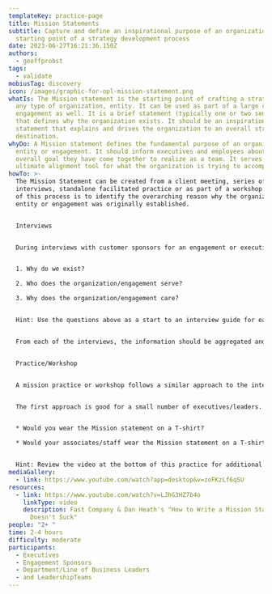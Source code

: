 ```yaml
---
templateKey: practice-page
title: Mission Statements
subtitle: Capture and define an inspirational purpose of an organization as the
  starting point of a strategy development process
date: 2023-06-27T16:21:36.150Z
authors:
  - geoffprobst
tags:
  - validate
mobiusTag: discovery
icon: /images/graphic-for-opl-mission-statement.png
whatIs: The Mission statement is the starting point of crafting a strategy for
  any type of organization, entity. It can be used as part of a large customer
  engagement as well. It is a brief statement (typically one or two sentences)
  that defines why the organization exists. It should be an inspirational, clear
  statement that explains and drives the organization to an overall strategic
  destination.
whyDo: A Mission statement defines the fundamental purpose of an organization,
  entity or engagement. It should inform executives and employees about the
  overall goal they have come together to realize as a team. It serves as the
  ultimate alignment tool for what the organization is trying to accomplish.
howTo: >-
  The Mission Statement can be created from a client meeting, series of
  interviews, standalone facilitated practice or as part of a workshop. The goal
  of this process is to identify the overarching reason why the organization,
  entity or engagement was originally established.


  Interviews


  During interviews with customer sponsors for an engagement or executives of an entity, the interviewer should focus on main concepts in crafting a Mission statement. Those concepts are address via the questions listed below:


  1. Why do we exist?

  2. Who does the organization/engagement serve?

  3. Why does the organization/engagement care?


  H﻿int: Use the questions above as a start to an interview guide for each executive. Make sure the interviewer asks the same questions to get consistent results. Varying the questions makes it difficult to find patterns in the results.


  From each of the interviews, the information should be aggregated and synthesized into one or two sentences to be reviewed with sponsors or executives. Depending on the number of sponsors or executives, the review could be handled via email or a short meeting. If there are several participants, the a workshop approach is most likely a better option. Results from an interview process with multiple interviewees can be used as the initial draft(s) of the mission statement.


  Practice/Workshop


  A﻿ mission practice or workshop follows a similar approach to the interviews. All of the main concept questions are addressed as a group. There are a couple of ways to approach this workshop.


  The first approach is good for a small number of executives/leaders. Using a white board, stickies or online collaboration tool, address each question by giving the participants 10 - 15 minutes of individual time for each question. Once all of the questions have been answered, post all answers for each question in place where everyone can view them. With the team, address each question and come to a consensus statement. Using those statements, have the team draft one or more mission statements for everyone to review. Review and edit the mission statement until you get consensus. Once the final mission statement is agreed to, try asking these questions as a litmus test:


  * Would you wear the Mission statement on a T-shirt?

  * Would your associates/staff wear the Mission statement on a T-shirt?


  H﻿int: Review the video at the bottom of this practice for additional tips on mission statements.
mediaGallery:
  - link: https://www.youtube.com/watch?app=desktop&v=zoFKzLf6qSU
resources:
  - link: https://www.youtube.com/watch?v=LJhG3HZ7b4o
    linkType: video
    description: Fast Company & Dan Heath's "How to Write a Mission Statement That
      Doesn't Suck"
people: "2+ "
time: 2-4 hours
difficulty: moderate
participants:
  - Executives
  - Engagement Sponsors
  - Department/Line of Business Leaders
  - and LeadershipTeams
---
```

